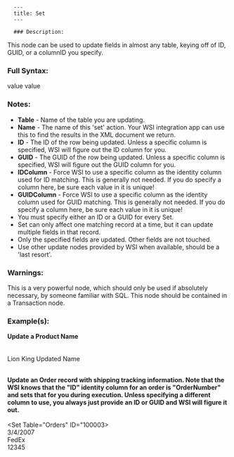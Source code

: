 
      ---
      title: Set
      ---

      ### Description:

This node can be used to update fields in almost any table, keying off of ID, GUID, or a columnID you specify.

### Full Syntax:

<Set Table="string" ID="integer" GUID="uniqueidentifier" IDColumn="string" GUIDColumn="string">  
<Field1>value</Field1>  
<Field2>value</Field2>  
</Set>

### Notes:

*   **Table** \- Name of the table you are updating.
*   **Name** \- The name of this 'set' action. Your WSI integration app can use this to find the results in the XML document we return.
*   **ID** \- The ID of the row being updated. Unless a specific column is specified, WSI will figure out the ID column for you.
*   **GUID** \- The GUID of the row being updated. Unless a specific column is specified, WSI will figure out the GUID column for you.
*   **IDColumn** \- Force WSI to use a specific column as the identity column used for ID matching. This is generally not needed. If you do specify a column here, be sure each value in it is unique!
*   **GUIDColumn** \- Force WSI to use a specific column as the identity column used for GUID matching. This is generally not needed. If you do specify a column here, be sure each value in it is unique!
*   You must specify either an ID or a GUID for every Set.
*   Set can only affect one matching record at a time, but it can update multiple fields in that record.
*   Only the specified fields are updated. Other fields are not touched.
*   Use other update nodes provided by WSI when available, <Set> should be a 'last resort'.

### Warnings:

This is a very powerful node, which should only be used if absolutely necessary, by someone familiar with SQL. This node should be contained in a Transaction node.

### Example(s):

**Update a Product Name**  
<AspDotNetStorefrontImport>  
<Set Table="Product" ID="14">  
<Name>Lion King Updated Name</Name>  
</Set>  
</AspDotNetStorefrontImport>

**Update an Order record with shipping tracking information. Note that the WSI knows that the "ID" identity column for an order is "OrderNumber" and sets that for you during execution. Unless specifying a different column to use, you always just provide an ID or GUID and WSI will figure it out.**  
<AspDotNetStorefrontImport>  
<Set Table="Orders" ID="100003>  
<ShippedOn>3/4/2007</ShippedOn>  
<ShippedVia>FedEx</ShippedVia>  
<ShippingTrackingNumber>12345</ShippingTrackingNumber>  
</Set>  
</AspDotNetStorefrontImport>
      